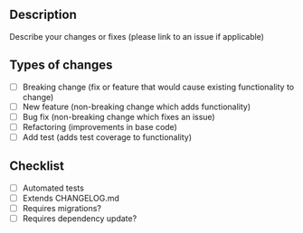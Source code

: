 ## Description
Describe your changes or fixes (please link to an issue if applicable)

## Types of changes
- [ ] Breaking change (fix or feature that would cause existing functionality to change)
- [ ] New feature (non-breaking change which adds functionality)
- [ ] Bug fix (non-breaking change which fixes an issue)
- [ ] Refactoring (improvements in base code)
- [ ] Add test (adds test coverage to functionality)

## Checklist
- [ ] Automated tests
- [ ] Extends CHANGELOG.md
- [ ] Requires migrations?
- [ ] Requires dependency update?
